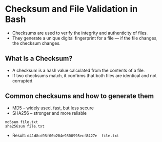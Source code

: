 # Checksum and File Validation in Bash
- Checksums are used to verify the integrity and authenticity of files.
- They generate a unique digital fingerprint for a file — if the file changes, the checksum changes.

## What Is a Checksum?
- A checksum is a hash value calculated from the contents of a file.
- If two checksums match, it confirms that both files are identical and not corrupted.

## Common checksums and how to generate them
- MD5 – widely used, fast, but less secure
- SHA256 – stronger and more reliable
```
md5sum file.txt
sha256sum file.txt
```
- Result: `d41d8cd98f00b204e9800998ecf8427e  file.txt`
